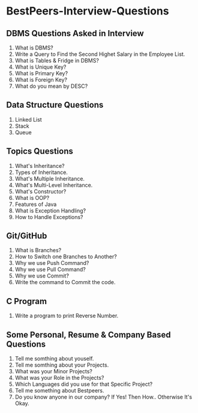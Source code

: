 # BestPeers-Interview-Questions

## DBMS Questions Asked in Interview

1. What is DBMS?
2. Write a Query to Find the Second Highet Salary in the Employee List.
3. What is Tables & Fridge in DBMS?
4. What is Unique Key?
5. What is Primary Key?
6. What is Foreign Key?
7. What do you mean by DESC?

## Data Structure Questions

1. Linked List
2. Stack
3. Queue

## Topics Questions

1. What's Inheritance?
2. Types of Inheritance.
3. What's Multiple Inheritance.
4. What's Multi-Level Inheritance.
5. What's Constructor?
6. What is OOP?
7. Features of Java
8. What is Exception Handling?
9. How to Handle Exceptions?

## Git/GitHub

1. What is Branches?
2. How to Switch one Branches to Another?
3. Why we use Push Command?
4. Why we use Pull Command?
5. Why we use Commit?
6. Write the command to Commit the code.

## C Program

1. Write a program to print Reverse Number.

## Some Personal, Resume & Company Based Questions

1. Tell me somthing about youself.
2. Tell me somthing about your Projects.
3. What was your Minor Projects?
4. What was your Role in the Projects?
5. Which Languages did you use for that Specific Project?
6. Tell me something about Bestpeers.
8. Do you know anyone in our company? If Yes! Then How.. Otherwise It's Okay.
